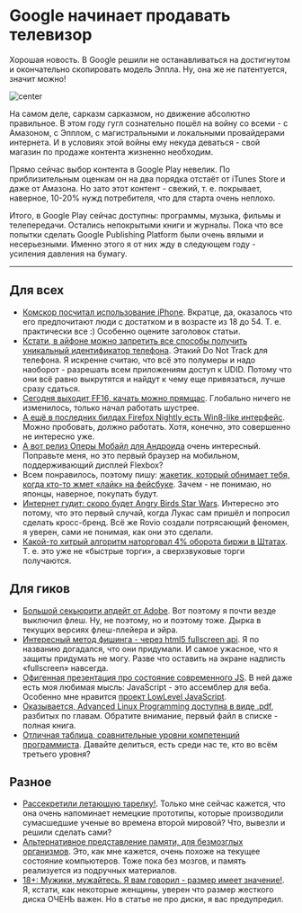 # Google начинает продавать телевизор

Хорошая новость. В Google решили не останавливаться на достигнутом и окончательно скопировать модель Эппла. Ну, она же не патентуется, значит можно!

![center](http://img-fotki.yandex.ru/get/6523/9320383.8/0_81043_c19e551a_orig)

На самом деле, сарказм сарказмом, но движение абсолютно правильное. В этом году гугл сознательно пошёл на войну со всеми - с Амазоном, с Эпплом, с магистральными и локальными провайдерами интернета. И в условиях этой войны ему некуда деваться - свой магазин по продаже контента жизненно необходим. 

Прямо сейчас выбор контента в Google Play невелик. По приблизительным оценкам он на два порядка отстаёт от iTunes Store и даже от Амазона. Но зато этот контент - свежий, т. е. покрывает, наверное, 10-20% нужд потребителя, что для старта очень неплохо.

Итого, в Google Play сейчас доступны: программы, музыка, фильмы и телепередачи. Остались непокрытыми книги и журналы. Пока что все попытки сделать Google Publishing Platform были очень вялыми и несерьезными. Именно этого я от них жду в следующем году - усиления давления на бумагу.

-----

## Для всех
* [Комскор посчитал использование iPhone](http://www.readwriteweb.com/mobile/2012/10/sorry-samsung-iphone-is-not-your-mothers-smartphone.php). Вкратце, да, оказалось что его предпочитают люди с достатком и в возрасте из 18 до 54. Т. е. практически все :) Особенно оцените заголовок статьи.
* [Кстати, в айфоне можно запретить все способы получить уникальный идентификатор телефона](http://www.businessinsider.com/stop-tracking-on-iphone-2012-10). Этакий Do Not Track для телефона. Я искренне считаю, что всё это полумеры и надо наоборот - разрешать всем приложениям доступ к UDID. Потому что они всё равно выкрутятся и найдут к чему еще привязаться, лучше сразу сдаться.
* [Сегодня выходит FF16, качать можно прямщас](http://thenextweb.com/apps/2012/10/09/how-to-download-firefox-16-right-now-officially-launching-tomorrow/). Глобально ничего не изменилось, только начал работать шустрее.
* [А ещё в последних билдах Firefox Nightly есть Win8-like интерфейс](http://www.makeuseof.com/tag/firefox-metro-preview-windows-8-rtm-updates/). Можно пробовать, должно работать. Хотя, конечно, это совершенно не интересно уже.
* [А вот релиз Оперы Мобайл для Андроида](http://my.opera.com/chooseopera/blog/2012/10/09/try-new-version-of-opera-for-your-android) очень интересный. Поправьте меня, но это первый браузер на мобильном, поддерживающий дисплей Flexbox?
* Всем понравилось, поэтому пишу: [жакетик, который обнимает тебя, когда кто-то жмет «лайк» на фейсбуке](http://www.theinquirer.net/inquirer/news/2215494/facebook-jacket-hugs-you-when-you-receive-a-like). Зачем - не понимаю, но японцы, наверное, покупать будут.
* [Интернет гудит: скоро будет Angry Birds Star Wars](http://bits.blogs.nytimes.com/2012/10/08/from-the-land-of-angry-birds-a-mobile-game-maker-lifts-off/). Интересно это потому, что это первый случай, когда Лукас сам пришёл и попросил сделать кросс-бренд. Всё же Rovio создали потрясающий феномен, я уверен, сами не понимая, как они это сделали.
* [Какой-то хитрый алгоритм наторговал 4% оборота биржи в Штатах](http://www.cnbc.com/id/49333454/). Т. е. это уже не «быстрые торги», а сверхзвуковые торги получаются.

## Для гиков
* [Большой секьюрити апдейт от Adobe](http://www.adobe.com/support/security/bulletins/apsb12-22.html). Вот поэтому я почти везде выключил флеш. Ну, не поэтому, но и поэтому тоже. Дырка в текущих версиях флеш-плейера и эйра.
* [Интересный метод фишинга - через html5 fullscreen api](http://feross.org/html5-fullscreen-api-attack/). Я по названию догадался, что они придумали. И самое ужасное, что я защиты придумать не могу. Разве что оставить на экране надписть «fullscreen» навсегда.
* [Офигенная презентация про состояние современного JS](http://brendaneich.github.com/Strange-Loop-2012/#/). В ней даже есть моя любимая мысль: JavaScript - это ассемблер для веба. Особенно мне нравится [проект LowLevel JavaScript](http://lljs.org).
* [Оказывается, Advanced Linux Programming доступна в виде .pdf](http://www.advancedlinuxprogramming.com/alp-folder/), разбитых по главам. Обратите внимание, первый файл в списке - полная книга.
* [Отличная таблица, сравнительные уровни компетенций программиста](http://www.starling-software.com/employment/programmer-competency-matrix.html). Давайте делиться, есть среди нас те, кто во всём третьего уровня?


## Разное
* [Рассекретили летающую тарелку!](http://www.extremetech.com/extreme/137505-us-air-forces-1950s-supersonic-flying-saucer-declassified). Только мне сейчас кажется, что она очень напоминает немецкие прототипы, которые производили сумасшедшие ученые во времена второй мировой? Что, вывезли и решили сделать сами?
* [Альтернативное представление памяти, для безмозглых организмов](http://arstechnica.com/science/2012/10/organism-without-a-brain-creates-external-memories-for-navigation/). Это, как мне кажется, очень похоже на текущее состояние компьютеров. Тоже пока без мозгов, и память реализуется из подручных материалов.
* [18+: Мужики, мужайтесь. Я вам говорил - размер имеет значение!](http://www.huffingtonpost.com/2012/10/08/penis-size-does-matter-to-women_n_1948573.html). Я, кстати, как некоторые женщины, уверен что размер жесткого диска ОЧЕНЬ важен. Но в статье не про диски, я вас предупредил.